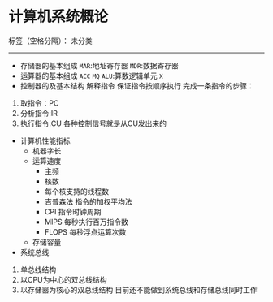 ﻿# 计算机系统概论

标签（空格分隔）： 未分类

---

- 存储器的基本组成
`MAR`:地址寄存器
`MDR`:数据寄存器
- 运算器的基本组成
`ACC`
`MQ`
`ALU`:算数逻辑单元
`X`
- 控制器的及基本结构
解释指令
保证指令按顺序执行
完成一条指令的步骤：
1. 取指令：PC
2. 分析指令:IR
3. 执行指令:CU 各种控制信号就是从CU发出来的
- 计算机性能指标
  - 机器字长
  - 运算速度
     - 主频
     - 核数
     - 每个核支持的线程数
     - 吉普森法 指令的加权平均法
     - CPI 指令时钟周期
     - MIPS 每秒执行百万指令数
     - FLOPS 每秒浮点运算次数
  - 存储容量
- 系统总线
1. 单总线结构
2. 以CPU为中心的双总线结构
3. 以存储器为核心的双总线结构 目前还不能做到系统总线和存储总线同时工作



